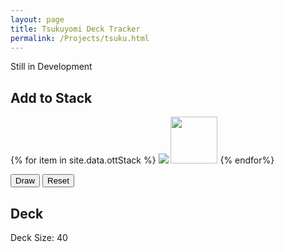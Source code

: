 ```yaml
---
layout: page
title: Tsukuyomi Deck Tracker
permalink: /Projects/tsuku.html
---
```


<link rel="stylesheet" href="../css/tsuku.css">
<script src="../js/tsuku.js"></script>

Still in Development

<!-- Fill Deck -->


<div class="left-half">

<h2>Add to Stack</h2>

<div class="cardPlace">
{% for item in site.data.ottStack %}
    <img src="https://images.sftcdn.net/images/t_app-logo-xl,f_auto/p/ce2ece60-9b32-11e6-95ab-00163ed833e7/1578981868/the-test-fun-for-friends-logo.png"/>
    <img src="{{item.img}}" width=75px onclick="addCard('{{item.name}}', '{{item.img}}')" />
{% endfor%}
</div>

<button onclick="drawCard()">Draw</button>
<button onclick="resetDeck()">Reset</button>

</div>
 

<div class="right-half">

<h2>Deck</h2>
<span id="cardCount">Deck Size: 40</span>
<div class="cardPlace">
    <span id="deckPlace"></span>
</div>

</div>

<script> 
    resetDeck();
</script>
